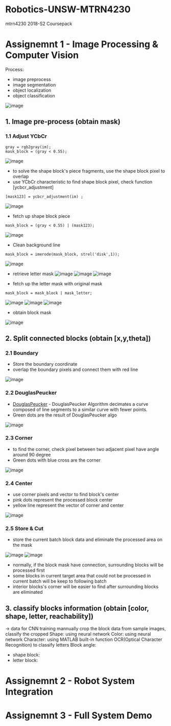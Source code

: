 # Robotics-UNSW-MTRN4230
mtrn4230 2018-S2 Coursepack

# Assignemnt 1 - Image Processing & Computer Vision

Process: 
* image preprocess
* image segmentation
* object localization
* object classification
  

![image](https://github.com/PoHengChen/Robotics-UNSW-MTRN4230/blob/master/IMG_038.jpg)
## 1. Image pre-process (obtain mask)
  ### 1.1 Adjust YCbCr
  ```
  gray = rgb2gray(im);
  mask_block = (gray < 0.55);
  ```
  ![image](https://github.com/PoHengChen/Robotics-UNSW-MTRN4230/blob/master/31.jpg)
  
  * to solve the shape block's piece fragments, use the shape block pixel to overlap 
  * use YCbCr characteristic to find shape block pixel, check function [ycbcr_adjustment]
  ```
  [mask123] = ycbcr_adjustment(im) ;
  ```
  ![image](https://github.com/PoHengChen/Robotics-UNSW-MTRN4230/blob/master/32.jpg)
  
  * fetch up shape block piece
  ```
  mask_block = (gray < 0.55) | (mask123); 
  ```
  ![image](https://github.com/PoHengChen/Robotics-UNSW-MTRN4230/blob/master/33.jpg)
  
  * Clean background line
  ```
  mask_block = imerode(mask_block, strel('disk',1));
  ```
  

  ![image](https://github.com/PoHengChen/Robotics-UNSW-MTRN4230/blob/master/34.jpg)
  * retrieve letter mask
  ![image](https://github.com/PoHengChen/Robotics-UNSW-MTRN4230/blob/master/35.jpg)
  ![image](https://github.com/PoHengChen/Robotics-UNSW-MTRN4230/blob/master/36.jpg)
  ![image](https://github.com/PoHengChen/Robotics-UNSW-MTRN4230/blob/master/37.jpg)
  
  * fetch up the letter mask with original mask
  ```
  mask_block = mask_block | mask_letter; 
  ```
  ![image](https://github.com/PoHengChen/Robotics-UNSW-MTRN4230/blob/master/38.jpg)
  ![image](https://github.com/PoHengChen/Robotics-UNSW-MTRN4230/blob/master/39.jpg)
  ![image](https://github.com/PoHengChen/Robotics-UNSW-MTRN4230/blob/master/40.jpg)
  * obtain block mask
  
  ![image](https://github.com/PoHengChen/Robotics-UNSW-MTRN4230/blob/master/bw.jpg)
## 2. Split connected blocks (obtain [x,y,theta])

  ### 2.1 Boundary
  * Store the boundary coordinate
  * overlap the boundary pixels and connect them with red line
  
  ![image](https://github.com/PoHengChen/Robotics-UNSW-MTRN4230/blob/master/123.jpg)
  ### 2.2 DouglasPeucker
  * [DouglasPeucker](https://au.mathworks.com/matlabcentral/fileexchange/61046-douglas-peucker-algorithm) - DouglasPeucker Algorithm  decimates a curve composed of line segments to a similar curve with fewer points.
  * Green dots are the result of DouglasPeucker algo
  
  ![image](https://github.com/PoHengChen/Robotics-UNSW-MTRN4230/blob/master/DP.jpg)
  ### 2.3 Corner
  * to find the corner, check pixel between two adjacent pixel have angle around 90 degree
  * Green dots with blue cross are the corner
  
  ![image](https://github.com/PoHengChen/Robotics-UNSW-MTRN4230/blob/master/Corner.jpg)
  ### 2.4 Center
  * use corner pixels and vector to find block's center
  * pink dots represent the processed block center
  * yellow line represent the vector of corner and center
  
  ![image](https://github.com/PoHengChen/Robotics-UNSW-MTRN4230/blob/master/Store%26Cut.jpg)
  ### 2.5 Store & Cut
  * store the current batch block data and eliminate the processed area on the mask
  
  ![image](https://github.com/PoHengChen/Robotics-UNSW-MTRN4230/blob/master/current%20target.jpg)
  ![image](https://github.com/PoHengChen/Robotics-UNSW-MTRN4230/blob/master/residual%20area.jpg)
  
  * normally, if the block mask have connection, surrounding blocks will be processed first
  * some blocks in current target area that could not be processed in current batch will be keep to following batch
  * interior blocks's corner will be easier to find after surrounding blocks are eliminated
## 3. classify blocks information (obtain [color, shape, letter, reachability])


-> data for CNN training
mannually crop the block data from sample images, classify the cropped
Shape: using neural network
Color: using neural network
Character: using MATLAB built-in function OCR(Optical Character Recognition) to classify letters
Block angle:
  -  shape block:
  - letter block:

# Assignemnt 2 - Robot System Integration

# Assignemnt 3 - Full System Demo
